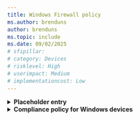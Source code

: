 ```yaml
---
title: Windows Firewall policy
ms.author: brenduns
author: brenduns
ms.topic: include
ms.date: 09/02/2025
# sfipillar:
# category: Devices
# risklevel: High
# userimpact: Medium
# implementationcost: Low
---
```



<details><summary><b>Placeholder entry</b></summary></details>


<details><summary><b>Compliance policy for Windows devices</b></summary><br><b>Applies to: </b><img src ="../../media/applies-to-yes.png" alt="Green circle with a white check mark symbol"> Zero Trust Assessment<br><br>When an Intune policy for compliance for Windows devices hasn't been created and assigned, threat actors can exploit unmanaged or noncompliant Windows devices to gain unauthorized access to corporate resources, bypass security controls, and persist within the environment. Without enforced compliance, Windows devices might lack critical security configurations such as BitLocker encryption, password requirements, firewall settings, or OS version controls. Lack of these configurations increases the risk of data leakage, privilege escalation, and lateral movement. This gap in device compliance management can break the chain of defense, making it difficult to detect and remediate threats or unauthorized access before significant damage occurs.

<b>Remediation action</b>

- [Create and assign Intune compliance policies](/intune/intune-service/protect/create-compliance-policy)
- [Review the Windows compliance settings you can manage with Intune](/intune/intune-service/protect/compliance-policy-create-windows)</details>